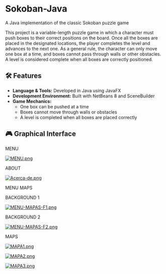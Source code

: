 # Sokoban-Java  
A Java implementation of the classic Sokoban puzzle game

This project is a variable-length puzzle game in which a character must push boxes to their correct positions on the board. Once all the boxes are placed in the designated locations, the player completes the level and advances to the next one. As a general rule, the character can only move one box at a time, and boxes cannot pass through walls or other obstacles. A level is considered complete when all boxes are correctly positioned.

## 🛠 Features

- **Language & Tools:** Developed in Java using JavaFX  
- **Development Environment:** Built with NetBeans 8 and SceneBuilder  
- **Game Mechanics:**  
  - One box can be pushed at a time  
  - Boxes cannot move through walls or obstacles  
  - A level is completed when all boxes are placed correctly  

## 🎮 Graphical Interface


MENU


[![MENU.png](https://i.postimg.cc/ZqTwqzpY/MENU.png)](https://postimg.cc/K1HP9V0C)


ABOUT


[![Acerca-de.png](https://i.postimg.cc/vTxFbqNz/Acerca-de.png)](https://postimg.cc/V0wHFR1r)


MENU MAPS


BACKGROUND 1


[![MENU-MAPAS-F1.png](https://i.postimg.cc/pLBgCZBT/MENU-MAPAS-F1.png)](https://postimg.cc/mPtX27Jf)


BACKGROUND 2


[![MENU-MAPAS-F2.png](https://i.postimg.cc/wTpfrNMs/MENU-MAPAS-F2.png)](https://postimg.cc/RqgL6NcM)


MAPS


[![MAPA1.png](https://i.postimg.cc/C19t56wv/MAPA1.png)](https://postimg.cc/2bFTXGbv)


[![MAPA2.png](https://i.postimg.cc/xjbhhYPB/MAPA2.png)](https://postimg.cc/rzMfRB39)


[![MAPA3.png](https://i.postimg.cc/RZvYWtzz/MAPA3.png)](https://postimg.cc/3db16dRL)
